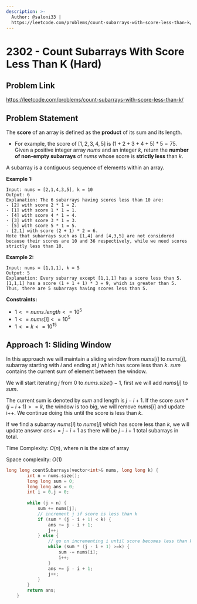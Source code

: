 ```yaml
---
description: >-
  Author: @saloni33 |
  https://leetcode.com/problems/count-subarrays-with-score-less-than-k/
---
```


# 2302 - Count Subarrays With Score Less Than K (Hard)

## Problem Link

https://leetcode.com/problems/count-subarrays-with-score-less-than-k/

## Problem Statement

The **score** of an array is defined as the **product** of its sum and its length.

* For example, the score of $[1, 2, 3, 4, 5]$ is $(1 + 2 + 3 + 4 + 5) * 5 = 75$.
Given a positive integer array $nums$ and an integer $k$, return the **number of non-empty subarrays** of $nums$ whose score is **strictly less** than $k$.

A subarray is a contiguous sequence of elements within an array.

**Example 1:**

```
Input: nums = [2,1,4,3,5], k = 10
Output: 6
Explanation: The 6 subarrays having scores less than 10 are:
- [2] with score 2 * 1 = 2.
- [1] with score 1 * 1 = 1.
- [4] with score 4 * 1 = 4.
- [3] with score 3 * 1 = 3. 
- [5] with score 5 * 1 = 5.
- [2,1] with score (2 + 1) * 2 = 6.
Note that subarrays such as [1,4] and [4,3,5] are not considered because their scores are 10 and 36 respectively, while we need scores strictly less than 10.

```

**Example 2:**

```
Input: nums = [1,1,1], k = 5
Output: 5
Explanation: Every subarray except [1,1,1] has a score less than 5.
[1,1,1] has a score (1 + 1 + 1) * 3 = 9, which is greater than 5.
Thus, there are 5 subarrays having scores less than 5.
```


**Constraints:**

* $1 <= nums.length <= 10^5$
* $1 <= nums[i] <= 10^5$
* $1 <= k <= 10$<sup>$15$</sup>


## Approach 1: Sliding Window
 
In this approach we will maintain a sliding window from $nums[i]$ to $nums[j]$, subarray starting with $i$ and ending at $j$ which has score less than $k$. $sum$ contains the current sum of element between the window.  

We will start iterating $j$ from 0 to $nums.size() - 1$, first we will add $nums[j]$ to $sum$.  

The current sum is denoted by $sum$ and length is $j - i + 1$. If the score $sum * (j - i + 1) >= k$, the window is too big, we will remove $nums[i]$ and update i++. We continue doing this until the score is less than $k$.  

If we find a subarray $nums[i]$ to $nums[j]$ which has score less than $k$, we will update answer $ans += j - i + 1$ as there will be $j - i + 1$ total subarrays in total.

Time Complexity: $O(n)$, where $n$ is the size of array

Space complexity: $O(1)$ 

<Tabs>
  
<TabItem value="cpp" label="C++">
<SolutionAuthor name="@saloni33"/>

```cpp
long long countSubarrays(vector<int>& nums, long long k) {
        int n = nums.size();
        long long sum = 0;
        long long ans = 0;
        int i = 0,j = 0;
        
        while (j < n) {
            sum += nums[j];
            // increment j if score is less than k
            if (sum * (j - i + 1) < k) {
                ans += j - i + 1;
                j++;
            } else {
                // go on incrementing i until score becomes less than k again
                while (sum * (j - i + 1) >=k) {
                    sum -= nums[i];
                    i++;
                }
                ans += j - i + 1;
                j++;
            }
        } 
        return ans;
    }
```
</TabItem>
</Tabs>
